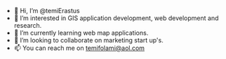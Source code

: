 - 👋 Hi, I’m @temiErastus
- 👀 I’m interested in GIS application development, web development and research.
- 🌱 I’m currently learning web map applications.
- 💞️ I’m looking to collaborate on marketing start up's.
- 📫 You can reach me on temifolami@aol.com

<!---
temiErastus/temiErastus is a ✨ special ✨ repository because its `README.md` (this file) appears on your GitHub profile.
You can click the Preview link to take a look at your changes.
--->

